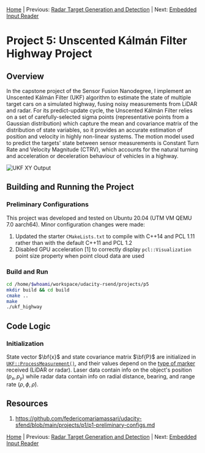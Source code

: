 [Home](../../README.md) | Previous: [Radar Target Generation and Detection](../p4/p4-radar-target-generation-and-detection.md) | Next: [Embedded Input Reader](https://github.com/federicomariamassari/udacity-esfnd/blob/main/projects/p1/p1-embedded-input-reader.md)

# Project 5: Unscented Kálmán Filter Highway Project

## Overview

In the capstone project of the Sensor Fusion Nanodegree, I implement an Unscented Kálmán Filter (UKF) algorithm to estimate the state of multiple target cars on a simulated highway, fusing noisy measurements from LiDAR and radar. For its predict-update cycle, the Unscented Kálmán Filter relies on a set of carefully-selected sigma points (representative points from a Gaussian distribution) which capture the mean and covariance matrix of the distribution of state variables, so it provides an accurate estimation of position and velocity in highly non-linear systems. The motion model used to predict the targets' state between sensor measurements is Constant Turn Rate and Velocity Magnitude (CTRV), which accounts for the natural turning and acceleration or deceleration behaviour of vehicles in a highway.

![UKF XY Output](./img/mov3.gif)

## Building and Running the Project

### Preliminary Configurations

This project was developed and tested on Ubuntu 20.04 (UTM VM QEMU 7.0 aarch64). Minor configuration changes were made:

1. Updated the starter `CMakeLists.txt` to compile with C++14 and PCL 1.11 rather than with the default C++11 and PCL 1.2
2. Disabled GPU acceleration [1] to correctly display `pcl::Visualization` point size property when point cloud data are used

### Build and Run

```bash
cd /home/$whoami/workspace/udacity-rsend/projects/p5
mkdir build && cd build
cmake ..
make
./ukf_highway
```

## Code Logic

### Initialization

State vector $\bf{x}$ and state covariance matrix $\bf{P}$ are initialized in [`UKF::ProcessMeasurement()`](https://github.com/federicomariamassari/udacity-sfend/blob/main/projects/p5/src/ukf.cpp#L78), and their values depend on the [type of marker](https://github.com/federicomariamassari/udacity-sfend/blob/main/projects/p5/src/tools.h#L17-L33) received (LiDAR or radar). Laser data contain info on the object's position $(p_x, p_y)$ while radar data contain info on radial distance, bearing, and range rate $(\rho, \phi, \dot{\rho})$.

## Resources

1. https://github.com/federicomariamassari/udacity-sfend/blob/main/projects/p1/p1-preliminary-configs.md

[Home](../../README.md) | Previous: [Radar Target Generation and Detection](../p4/p4-radar-target-generation-and-detection.md) | Next: [Embedded Input Reader](https://github.com/federicomariamassari/udacity-esfnd/blob/main/projects/p1/p1-embedded-input-reader.md)